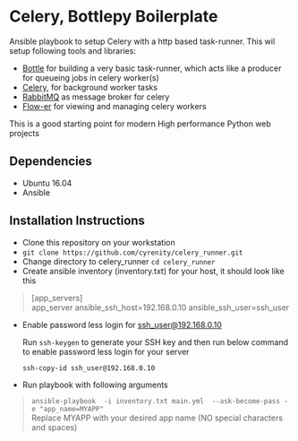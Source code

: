 # Celery, Bottlepy Boilerplate

Ansible playbook to setup Celery with a http based task-runner. This wil setup following tools and libraries:

- [Bottle](https://github.com/bottlepy/bottle) for building a very basic task-runner, which acts like a producer for queueing jobs in celery worker(s)
- [Celery](http://www.celeryproject.org/), for background worker tasks
- [RabbitMQ](https://github.com/rabbitmq/rabbitmq-server) as message broker for celery
- [Flow-er](https://github.com/mher/flower) for viewing and managing celery workers


This is a good starting point for modern High performance Python web projects 

## Dependencies

- Ubuntu 16.04
- Ansible


## Installation Instructions

- Clone this repository on your workstation 
- `git clone https://github.com/cyrenity/celery_runner.git`
- Change directory to celery_runner `cd celery_runner`
- Create ansible inventory (inventory.txt) for your host, it should look like this
> \[app_servers\]      
> app_server   ansible_ssh_host=192.168.0.10  ansible_ssh_user=ssh_user

- Enable password less login for ssh_user@192.168.0.10 

    Run `ssh-keygen` to generate your SSH key and
    then run below command to enable password less login for your server

    `ssh-copy-id ssh_user@192.168.0.10`
    
    
- Run playbook with following arguments
> `ansible-playbook  -i inventory.txt main.yml  --ask-become-pass -e "app_name=MYAPP"`     
>  Replace MYAPP with your desired app name (NO special characters and spaces)


